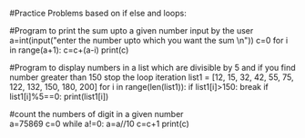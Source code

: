 #Practice Problems based on if else and loops:

#Program to print the sum upto a given number input by the user
a=int(input("enter the number upto which you want the sum \n"))
c=0
for i in range(a+1):
    c=c+(a-i)
print(c)

#Program to display numbers in a list which are divisible by 5 and if you find number greater than 150 stop the loop iteration
list1 = [12, 15, 32, 42, 55, 75, 122, 132, 150, 180, 200]
for i in range(len(list1)):
    if list1[i]>150:
        break
    if list1[i]%5==0:
        print(list1[i])

#count the numbers of digit in a given number        
a=75869
c=0
while a!=0:
    a=a//10
    c=c+1
print(c)
